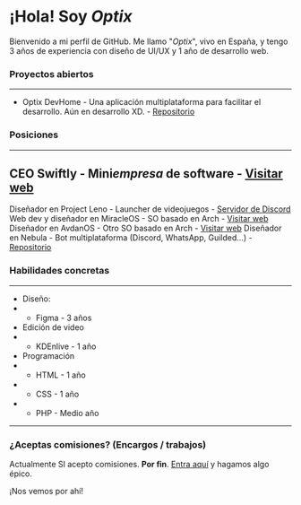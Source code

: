 # ¡Hola! Soy *Optix*

Bienvenido a mi perfil de GitHub. Me llamo "*Optix*", vivo en España, y tengo 3 años de experiencia con diseño de UI/UX y 1 año de desarrollo web.

### Proyectos abiertos
---
- Optix DevHome - Una aplicación multiplataforma para facilitar el desarrollo. Aún en desarrollo XD. - [Repositorio](https://github.com/LeOptix/Optix-DevHome)

### Posiciones
---
CEO Swiftly - Mini*empresa* de software - [Visitar web](https://swiftly.stuxiom.com)
-
Diseñador en Project Leno - Launcher de videojuegos - [Servidor de Discord](https://discord.gg/PKY9TPrN)
Web dev y diseñador en MiracleOS - SO basado en Arch - [Visitar web](https://miracle-os.github.io/)
Diseñador en AvdanOS - Otro SO basado en Arch - [Visitar web](https://avdanos.com)
Diseñador en Nebula - Bot multiplataforma (Discord, WhatsApp, Guilded...) - [Repositorio](https://github.com/NebulaTheBot)

### Habilidades concretas
---
- Diseño:
- - Figma - 3 años
- Edición de video
- - KDEnlive - 1 año
- Programación
- - HTML - 1 año
- - CSS - 1 año
- - PHP - Medio año
---

### ¿Aceptas comisiones? (Encargos / trabajos)

Actualmente SI acepto comisiones. **Por fin**. [Entra aquí](https://optix.rf.gd/bio/#trabajos) y hagamos algo épico.

¡Nos vemos por ahí!

